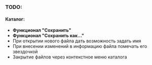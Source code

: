 ### TODO:
#### Каталог:
* **Функционал "Сохранить"**
* **Функционал "Сохранить как..."**
* При открытии нового файла дать возможность задать имя
* При внесении изменений в информацию файла помечать его звездочкой
* Закрытие файлов через контекстное меню каталога 